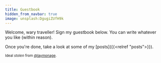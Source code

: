 ```yaml
---
title: Guestbook
hidden_from_navbar: true
image: unsplash:DgugiZUfH9k
---
```


Welcome, wary traveller! Sign my guestbook below. You can write whatever you like (within reason).

Once you're done, take a look at some of my [posts]({{<relref "posts">}}).

<small>Ideal _stolen_ from [@laymonage](https://laymonage.com/guestbook).</small>
